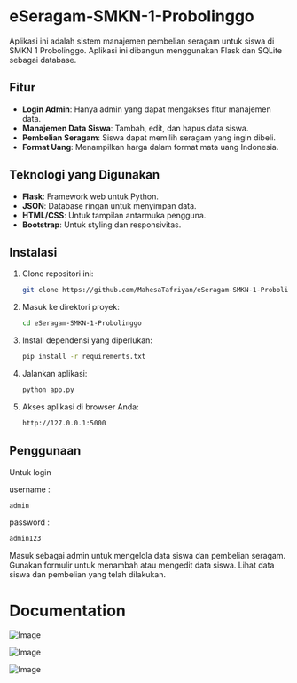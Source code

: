 # eSeragam-SMKN-1-Probolinggo

Aplikasi ini adalah sistem manajemen pembelian seragam untuk siswa di SMKN 1 Probolinggo. Aplikasi ini dibangun menggunakan Flask dan SQLite sebagai database.

## Fitur

- **Login Admin**: Hanya admin yang dapat mengakses fitur manajemen data.
- **Manajemen Data Siswa**: Tambah, edit, dan hapus data siswa.
- **Pembelian Seragam**: Siswa dapat memilih seragam yang ingin dibeli.
- **Format Uang**: Menampilkan harga dalam format mata uang Indonesia.

## Teknologi yang Digunakan

- **Flask**: Framework web untuk Python.
- **JSON**: Database ringan untuk menyimpan data.
- **HTML/CSS**: Untuk tampilan antarmuka pengguna.
- **Bootstrap**: Untuk styling dan responsivitas.

## Instalasi

1. Clone repositori ini:
   ```bash
   git clone https://github.com/MahesaTafriyan/eSeragam-SMKN-1-Probolinggo.git
2. Masuk ke direktori proyek:
   ```bash
   cd eSeragam-SMKN-1-Probolinggo
3. Install dependensi yang diperlukan:
   ```bash
   pip install -r requirements.txt
4. Jalankan aplikasi:
   ```bash
   python app.py
5. Akses aplikasi di browser Anda:
   ```bash
   http://127.0.0.1:5000

## Penggunaan

Untuk login 

username : 
```bash
admin
```
password :
```bash
admin123
```
Masuk sebagai admin untuk mengelola data siswa dan pembelian seragam.
Gunakan formulir untuk menambah atau mengedit data siswa.
Lihat data siswa dan pembelian yang telah dilakukan.

# Documentation

![Image](https://github.com/user-attachments/assets/a10d7d54-6ac4-48d8-81cd-5a963d92b3d1)

![Image](https://github.com/user-attachments/assets/64e3b99a-0d12-4abc-ba60-69150e05b147)

![Image](https://github.com/user-attachments/assets/9a66a441-51d0-4830-a408-934c9fdf3d40)

